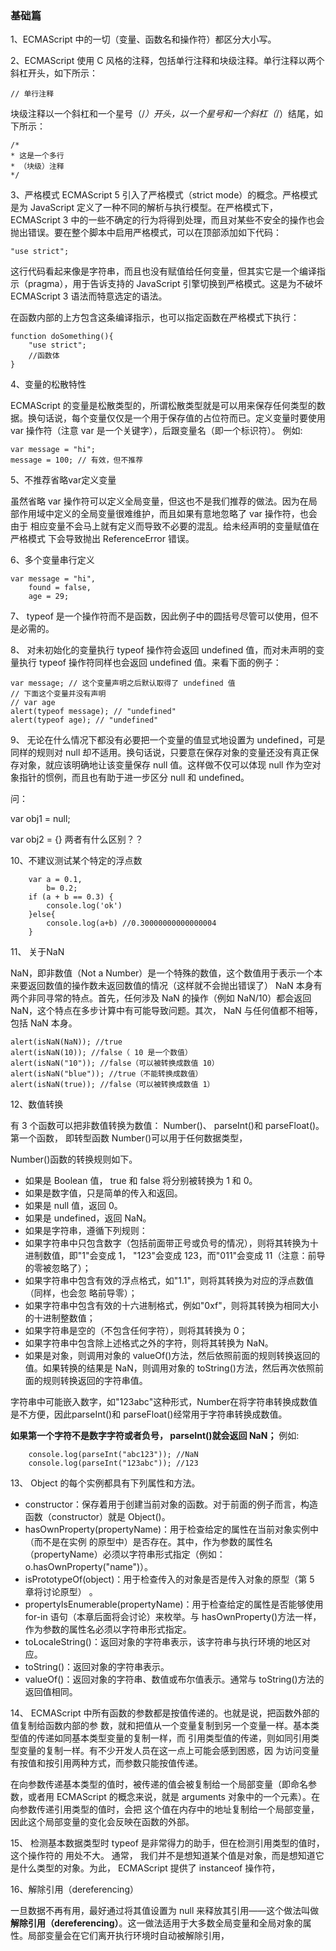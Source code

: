 ### **基础篇**

1、ECMAScript 中的一切（变量、函数名和操作符）都区分大小写。

2、ECMAScript 使用 C 风格的注释，包括单行注释和块级注释。单行注释以两个斜杠开头，如下所示：

	// 单行注释

块级注释以一个斜杠和一个星号（/*）开头，以一个星号和一个斜杠（*/）结尾，如下所示：

	/*
	* 这是一个多行
	* （块级）注释
	*/

3、严格模式
ECMAScript 5 引入了严格模式（strict mode）的概念。严格模式是为 JavaScript 定义了一种不同的解析与执行模型。在严格模式下， ECMAScript 3 中的一些不确定的行为将得到处理，而且对某些不安全的操作也会抛出错误。要在整个脚本中启用严格模式，可以在顶部添加如下代码：

	"use strict";

这行代码看起来像是字符串，而且也没有赋值给任何变量，但其实它是一个编译指示（pragma），用于告诉支持的 JavaScript 引擎切换到严格模式。这是为不破坏 ECMAScript 3 语法而特意选定的语法。

在函数内部的上方包含这条编译指示，也可以指定函数在严格模式下执行：

	function doSomething(){
		"use strict";
		//函数体
	}

4、变量的松散特性

ECMAScript 的变量是松散类型的，所谓松散类型就是可以用来保存任何类型的数据。换句话说，每个变量仅仅是一个用于保存值的占位符而已。定义变量时要使用 var 操作符（注意 var 是一个关键字），后跟变量名（即一个标识符）。
例如:

	var message = "hi";
	message = 100; // 有效，但不推荐

5、不推荐省略var定义变量

虽然省略 var 操作符可以定义全局变量，但这也不是我们推荐的做法。因为在局
部作用域中定义的全局变量很难维护，而且如果有意地忽略了 var 操作符，也会由于
相应变量不会马上就有定义而导致不必要的混乱。给未经声明的变量赋值在严格模式
下会导致抛出 ReferenceError 错误。

6、多个变量串行定义

	var message = "hi",
		found = false,
		age = 29;


7、
typeof 是一个操作符而不是函数，因此例子中的圆括号尽管可以使用，但不是必需的。

8、
对未初始化的变量执行 typeof 操作符会返回 undefined 值，而对未声明的变量执行 typeof 操作符同样也会返回 undefined 值。来看下面的例子：

	var message; // 这个变量声明之后默认取得了 undefined 值
	// 下面这个变量并没有声明
	// var age
	alert(typeof message); // "undefined"
	alert(typeof age); // "undefined"

9、
无论在什么情况下都没有必要把一个变量的值显式地设置为 undefined，可是同样的规则对 null 却不适用。换句话说，只要意在保存对象的变量还没有真正保存对象，就应该明确地让该变量保存 null 值。这样做不仅可以体现 null 作为空对象指针的惯例，而且也有助于进一步区分 null 和 undefined。

问：

var obj1 = null;

var obj2 = {}
两者有什么区别？？

10、不建议测试某个特定的浮点数

		var a = 0.1,
			b= 0.2;
		if (a + b == 0.3) {
			console.log('ok')
		}else{
			console.log(a+b) //0.30000000000000004
		}

11、 关于NaN

NaN，即非数值（Not a Number）是一个特殊的数值，这个数值用于表示一个本来要返回数值的操作数未返回数值的情况（这样就不会抛出错误了）
NaN 本身有两个非同寻常的特点。首先，任何涉及 NaN 的操作（例如 NaN/10）都会返回 NaN，这个特点在多步计算中有可能导致问题。其次， NaN 与任何值都不相等，包括 NaN 本身。

	alert(isNaN(NaN)); //true
	alert(isNaN(10)); //false（ 10 是一个数值）
	alert(isNaN("10")); //false（可以被转换成数值 10）
	alert(isNaN("blue")); //true（不能转换成数值）
	alert(isNaN(true)); //false（可以被转换成数值 1）

12、数值转换

有 3 个函数可以把非数值转换为数值： Number()、 parseInt()和 parseFloat()。第一个函数，
即转型函数 Number()可以用于任何数据类型，

Number()函数的转换规则如下。
* 如果是 Boolean 值， true 和 false 将分别被转换为 1 和 0。
* 如果是数字值，只是简单的传入和返回。
* 如果是 null 值，返回 0。
* 如果是 undefined，返回 NaN。
* 如果是字符串，遵循下列规则：
* 如果字符串中只包含数字（包括前面带正号或负号的情况），则将其转换为十进制数值，即"1"会变成 1， "123"会变成 123，而"011"会变成 11（注意：前导的零被忽略了）；
* 如果字符串中包含有效的浮点格式，如"1.1"，则将其转换为对应的浮点数值（同样，也会忽
略前导零）；
* 如果字符串中包含有效的十六进制格式，例如"0xf"，则将其转换为相同大小的十进制整数值；
* 如果字符串是空的（不包含任何字符），则将其转换为 0；
* 如果字符串中包含除上述格式之外的字符，则将其转换为 NaN。
* 如果是对象，则调用对象的 valueOf()方法，然后依照前面的规则转换返回的值。如果转换的结果是 NaN，则调用对象的 toString()方法，然后再次依照前面的规则转换返回的字符串值。

字符串中可能嵌入数字，如"123abc"这种形式，Number在将字符串转换成数值是不方便，因此parseInt()和 parseFloat()经常用于字符串转换成数值。

**如果第一个字符不是数字字符或者负号， parseInt()就会返回 NaN；**
例如:

		console.log(parseInt("abc123")); //NaN
		console.log(parseInt("123abc")); //123

13、
Object 的每个实例都具有下列属性和方法。
* constructor：保存着用于创建当前对象的函数。对于前面的例子而言，构造函数（constructor）就是 Object()。
* hasOwnProperty(propertyName)：用于检查给定的属性在当前对象实例中（而不是在实例
的原型中）是否存在。其中，作为参数的属性名（propertyName）必须以字符串形式指定（例如： o.hasOwnProperty("name")）。
* isPrototypeOf(object)：用于检查传入的对象是否是传入对象的原型（第 5 章将讨论原型） 。
* propertyIsEnumerable(propertyName)：用于检查给定的属性是否能够使用 for-in 语句（本章后面将会讨论）来枚举。与 hasOwnProperty()方法一样，作为参数的属性名必须以字符串形式指定。
* toLocaleString()：返回对象的字符串表示，该字符串与执行环境的地区对应。
* toString()：返回对象的字符串表示。
* valueOf()：返回对象的字符串、数值或布尔值表示。通常与 toString()方法的返回值相同。

14、
ECMAScript 中所有函数的参数都是按值传递的。也就是说，把函数外部的值复制给函数内部的参
数，就和把值从一个变量复制到另一个变量一样。基本类型值的传递如同基本类型变量的复制一样，而
引用类型值的传递，则如同引用类型变量的复制一样。有不少开发人员在这一点上可能会感到困惑，因
为访问变量有按值和按引用两种方式，而参数只能按值传递。

在向参数传递基本类型的值时，被传递的值会被复制给一个局部变量（即命名参数，或者用
ECMAScript 的概念来说，就是 arguments 对象中的一个元素）。在向参数传递引用类型的值时，会把
这个值在内存中的地址复制给一个局部变量，因此这个局部变量的变化会反映在函数的外部。

15、
检测基本数据类型时 typeof 是非常得力的助手，但在检测引用类型的值时，这个操作符的
用处不大。 通常， 我们并不是想知道某个值是对象，而是想知道它是什么类型的对象。为此， ECMAScript
提供了 instanceof 操作符，

16、解除引用（dereferencing）

一旦数据不再有用，最好通过将其值设置为 null 来释放其引用——这个做法叫做**解除引用（dereferencing）**。这一做法适用于大多数全局变量和全局对象的属性。局部变量会在它们离开执行环境时自动被解除引用，